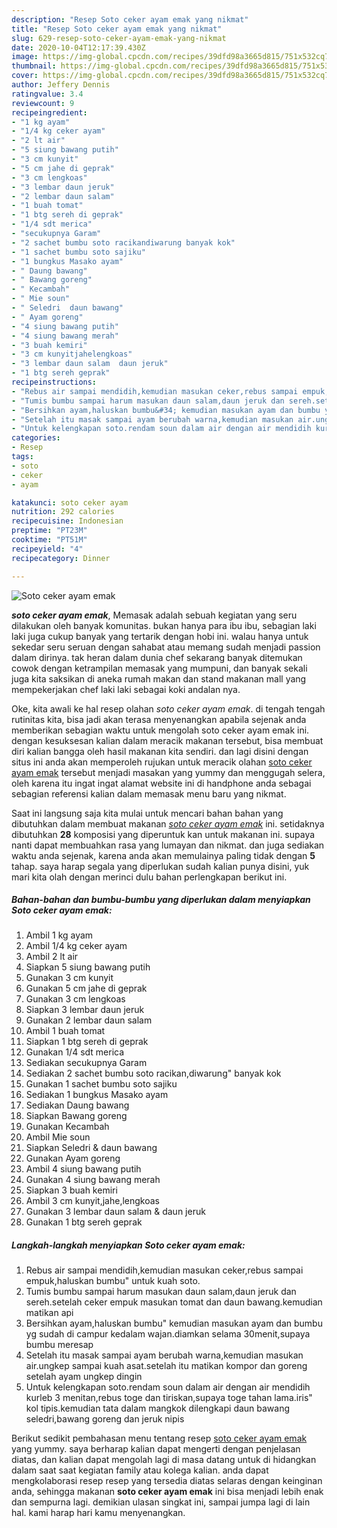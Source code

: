 ```yaml
---
description: "Resep Soto ceker ayam emak yang nikmat"
title: "Resep Soto ceker ayam emak yang nikmat"
slug: 629-resep-soto-ceker-ayam-emak-yang-nikmat
date: 2020-10-04T12:17:39.430Z
image: https://img-global.cpcdn.com/recipes/39dfd98a3665d815/751x532cq70/soto-ceker-ayam-emak-foto-resep-utama.jpg
thumbnail: https://img-global.cpcdn.com/recipes/39dfd98a3665d815/751x532cq70/soto-ceker-ayam-emak-foto-resep-utama.jpg
cover: https://img-global.cpcdn.com/recipes/39dfd98a3665d815/751x532cq70/soto-ceker-ayam-emak-foto-resep-utama.jpg
author: Jeffery Dennis
ratingvalue: 3.4
reviewcount: 9
recipeingredient:
- "1 kg ayam"
- "1/4 kg ceker ayam"
- "2 lt air"
- "5 siung bawang putih"
- "3 cm kunyit"
- "5 cm jahe di geprak"
- "3 cm lengkoas"
- "3 lembar daun jeruk"
- "2 lembar daun salam"
- "1 buah tomat"
- "1 btg sereh di geprak"
- "1/4 sdt merica"
- "secukupnya Garam"
- "2 sachet bumbu soto racikandiwarung banyak kok"
- "1 sachet bumbu soto sajiku"
- "1 bungkus Masako ayam"
- " Daung bawang"
- " Bawang goreng"
- " Kecambah"
- " Mie soun"
- " Seledri  daun bawang"
- " Ayam goreng"
- "4 siung bawang putih"
- "4 siung bawang merah"
- "3 buah kemiri"
- "3 cm kunyitjahelengkoas"
- "3 lembar daun salam  daun jeruk"
- "1 btg sereh geprak"
recipeinstructions:
- "Rebus air sampai mendidih,kemudian masukan ceker,rebus sampai empuk,haluskan bumbu&#34; untuk kuah soto."
- "Tumis bumbu sampai harum masukan daun salam,daun jeruk dan sereh.setelah ceker empuk masukan tomat dan daun bawang.kemudian matikan api"
- "Bersihkan ayam,haluskan bumbu&#34; kemudian masukan ayam dan bumbu yg sudah di campur kedalam wajan.diamkan selama 30menit,supaya bumbu meresap"
- "Setelah itu masak sampai ayam berubah warna,kemudian masukan air.ungkep sampai kuah asat.setelah itu matikan kompor dan goreng setelah ayam ungkep dingin"
- "Untuk kelengkapan soto.rendam soun dalam air dengan air mendidih kurleb 3 menitan,rebus toge dan tiriskan,supaya toge tahan lama.iris&#34; kol tipis.kemudian tata dalam mangkok dilengkapi daun bawang seledri,bawang goreng dan jeruk nipis"
categories:
- Resep
tags:
- soto
- ceker
- ayam

katakunci: soto ceker ayam 
nutrition: 292 calories
recipecuisine: Indonesian
preptime: "PT23M"
cooktime: "PT51M"
recipeyield: "4"
recipecategory: Dinner

---
```



![Soto ceker ayam emak](https://img-global.cpcdn.com/recipes/39dfd98a3665d815/751x532cq70/soto-ceker-ayam-emak-foto-resep-utama.jpg)

<b><i>soto ceker ayam emak</i></b>, Memasak adalah sebuah kegiatan yang seru dilakukan oleh banyak komunitas. bukan hanya para ibu ibu, sebagian laki laki juga cukup banyak yang tertarik dengan hobi ini. walau hanya untuk sekedar seru seruan dengan sahabat atau memang sudah menjadi passion dalam dirinya. tak heran dalam dunia chef sekarang banyak ditemukan cowok dengan ketrampilan memasak yang mumpuni, dan banyak sekali juga kita saksikan di aneka rumah makan dan stand makanan mall yang mempekerjakan chef laki laki sebagai koki andalan nya.

Oke, kita awali ke hal resep olahan <i>soto ceker ayam emak</i>. di tengah tengah rutinitas kita, bisa jadi akan terasa menyenangkan apabila sejenak anda memberikan sebagian waktu untuk mengolah soto ceker ayam emak ini. dengan kesuksesan kalian dalam meracik makanan tersebut, bisa membuat diri kalian bangga oleh hasil makanan kita sendiri. dan lagi disini dengan situs ini anda akan memperoleh rujukan untuk meracik olahan <u>soto ceker ayam emak</u> tersebut menjadi masakan yang yummy dan menggugah selera, oleh karena itu ingat ingat alamat website ini di handphone anda sebagai sebagian referensi kalian dalam memasak menu baru yang nikmat.




Saat ini langsung saja kita mulai untuk mencari bahan bahan yang dibutuhkan dalam membuat makanan <u><i>soto ceker ayam emak</i></u> ini. setidaknya dibutuhkan <b>28</b> komposisi yang diperuntuk kan untuk makanan ini. supaya nanti dapat membuahkan rasa yang lumayan dan nikmat. dan juga sediakan waktu anda sejenak, karena anda akan memulainya paling tidak dengan <b>5</b> tahap. saya harap segala yang diperlukan sudah kalian punya disini, yuk mari kita olah dengan merinci dulu bahan perlengkapan berikut ini.

<!--inarticleads1-->

##### Bahan-bahan dan bumbu-bumbu yang diperlukan dalam menyiapkan Soto ceker ayam emak:

1. Ambil 1 kg ayam
1. Ambil 1/4 kg ceker ayam
1. Ambil 2 lt air
1. Siapkan 5 siung bawang putih
1. Gunakan 3 cm kunyit
1. Gunakan 5 cm jahe di geprak
1. Gunakan 3 cm lengkoas
1. Siapkan 3 lembar daun jeruk
1. Gunakan 2 lembar daun salam
1. Ambil 1 buah tomat
1. Siapkan 1 btg sereh di geprak
1. Gunakan 1/4 sdt merica
1. Sediakan secukupnya Garam
1. Sediakan 2 sachet bumbu soto racikan,diwarung&#34; banyak kok
1. Gunakan 1 sachet bumbu soto sajiku
1. Sediakan 1 bungkus Masako ayam
1. Sediakan  Daung bawang
1. Siapkan  Bawang goreng
1. Gunakan  Kecambah
1. Ambil  Mie soun
1. Siapkan  Seledri &amp; daun bawang
1. Gunakan  Ayam goreng
1. Ambil 4 siung bawang putih
1. Gunakan 4 siung bawang merah
1. Siapkan 3 buah kemiri
1. Ambil 3 cm kunyit,jahe,lengkoas
1. Gunakan 3 lembar daun salam &amp; daun jeruk
1. Gunakan 1 btg sereh geprak




<!--inarticleads2-->

##### Langkah-langkah menyiapkan Soto ceker ayam emak:

1. Rebus air sampai mendidih,kemudian masukan ceker,rebus sampai empuk,haluskan bumbu&#34; untuk kuah soto.
1. Tumis bumbu sampai harum masukan daun salam,daun jeruk dan sereh.setelah ceker empuk masukan tomat dan daun bawang.kemudian matikan api
1. Bersihkan ayam,haluskan bumbu&#34; kemudian masukan ayam dan bumbu yg sudah di campur kedalam wajan.diamkan selama 30menit,supaya bumbu meresap
1. Setelah itu masak sampai ayam berubah warna,kemudian masukan air.ungkep sampai kuah asat.setelah itu matikan kompor dan goreng setelah ayam ungkep dingin
1. Untuk kelengkapan soto.rendam soun dalam air dengan air mendidih kurleb 3 menitan,rebus toge dan tiriskan,supaya toge tahan lama.iris&#34; kol tipis.kemudian tata dalam mangkok dilengkapi daun bawang seledri,bawang goreng dan jeruk nipis




Berikut sedikit pembahasan menu tentang resep <u>soto ceker ayam emak</u> yang yummy. saya berharap kalian dapat mengerti dengan penjelasan diatas, dan kalian dapat mengolah lagi di masa datang untuk di hidangkan dalam saat saat kegiatan family atau kolega kalian. anda dapat mengkolaborasi resep resep yang tersedia diatas selaras dengan keinginan anda, sehingga makanan <b>soto ceker ayam emak</b> ini bisa menjadi lebih enak dan sempurna lagi. demikian ulasan singkat ini, sampai jumpa lagi di lain hal. kami harap hari kamu menyenangkan.
